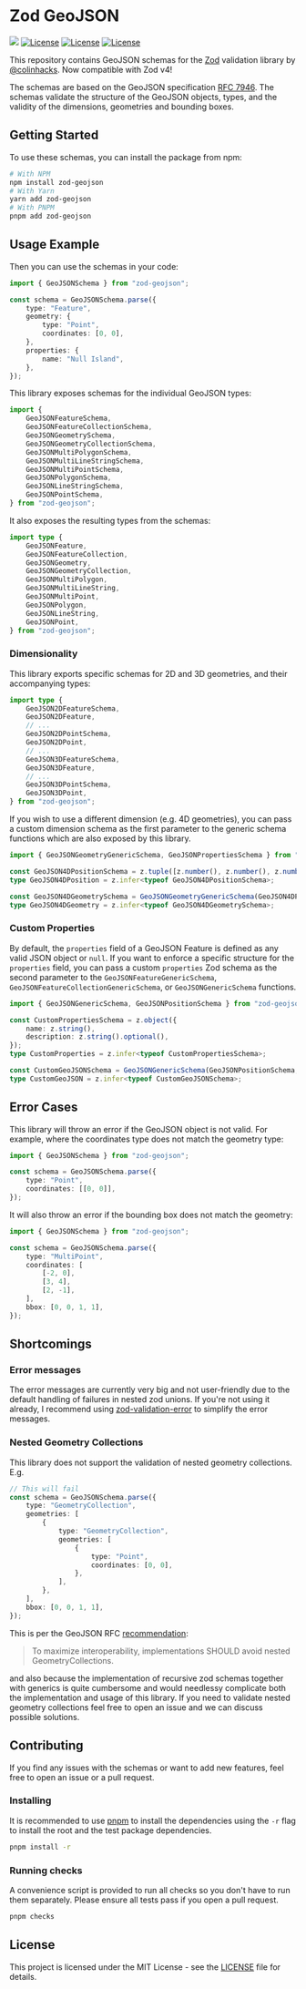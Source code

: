 # Zod GeoJSON

<a href="https://github.com/reilem/zod-geojson/actions/workflows/checks.yaml"><img src="https://github.com/reilem/zod-geojson/actions/workflows/checks.yaml/badge.svg?branch=main"/></a>
<a href="https://www.npmjs.com/package/zod-geojson"><img src="https://img.shields.io/npm/dm/zod-geojson" alt="License"/></a>
<a href="https://github.com/reilem/zod-geojson/blob/main/LICENSE"><img src="https://img.shields.io/npm/l/zod-geojson" alt="License"/></a>
<a href="https://github.com/reilem/zod-geojson"><img src="https://img.shields.io/github/stars/reilem/zod-geojson" alt="License"/></a>

This repository contains GeoJSON schemas for the [Zod](https://github.com/colinhacks/zod) validation library by [@colinhacks](https://x.com/colinhacks). Now compatible with Zod v4!

The schemas are based on the GeoJSON specification [RFC 7946](https://datatracker.ietf.org/doc/html/rfc7946). The
schemas validate the structure of the GeoJSON objects, types, and the validity of the dimensions, geometries and
bounding boxes.

## Getting Started

To use these schemas, you can install the package from npm:

```bash
# With NPM
npm install zod-geojson
# With Yarn
yarn add zod-geojson
# With PNPM
pnpm add zod-geojson
```

## Usage Example

Then you can use the schemas in your code:

```typescript
import { GeoJSONSchema } from "zod-geojson";

const schema = GeoJSONSchema.parse({
    type: "Feature",
    geometry: {
        type: "Point",
        coordinates: [0, 0],
    },
    properties: {
        name: "Null Island",
    },
});
```

This library exposes schemas for the individual GeoJSON types:

```typescript
import {
    GeoJSONFeatureSchema,
    GeoJSONFeatureCollectionSchema,
    GeoJSONGeometrySchema,
    GeoJSONGeometryCollectionSchema,
    GeoJSONMultiPolygonSchema,
    GeoJSONMultiLineStringSchema,
    GeoJSONMultiPointSchema,
    GeoJSONPolygonSchema,
    GeoJSONLineStringSchema,
    GeoJSONPointSchema,
} from "zod-geojson";
```

It also exposes the resulting types from the schemas:

```typescript
import type {
    GeoJSONFeature,
    GeoJSONFeatureCollection,
    GeoJSONGeometry,
    GeoJSONGeometryCollection,
    GeoJSONMultiPolygon,
    GeoJSONMultiLineString,
    GeoJSONMultiPoint,
    GeoJSONPolygon,
    GeoJSONLineString,
    GeoJSONPoint,
} from "zod-geojson";
```

### Dimensionality

This library exports specific schemas for 2D and 3D geometries, and their accompanying types:

```typescript
import type {
    GeoJSON2DFeatureSchema,
    GeoJSON2DFeature,
    // ...
    GeoJSON2DPointSchema,
    GeoJSON2DPoint,
    // ...
    GeoJSON3DFeatureSchema,
    GeoJSON3DFeature,
    // ...
    GeoJSON3DPointSchema,
    GeoJSON3DPoint,
} from "zod-geojson";
```

If you wish to use a different dimension (e.g. 4D geometries), you can pass a custom dimension schema
as the first parameter to the generic schema functions which are also exposed by this library.

```typescript
import { GeoJSONGeometryGenericSchema, GeoJSONPropertiesSchema } from "zod-geojson";

const GeoJSON4DPositionSchema = z.tuple([z.number(), z.number(), z.number(), z.number()]);
type GeoJSON4DPosition = z.infer<typeof GeoJSON4DPositionSchema>;

const GeoJSON4DGeometrySchema = GeoJSONGeometryGenericSchema(GeoJSON4DPositionSchema, GeoJSONPropertiesSchema);
type GeoJSON4DGeometry = z.infer<typeof GeoJSON4DGeometrySchema>;
```

### Custom Properties

By default, the `properties` field of a GeoJSON Feature is defined as any valid JSON object or `null`. If you want to
enforce a specific structure for the `properties` field, you can pass a custom `properties` Zod schema as the second parameter to the
`GeoJSONFeatureGenericSchema`, `GeoJSONFeatureCollectionGenericSchema`, or `GeoJSONGenericSchema` functions.

```typescript
import { GeoJSONGenericSchema, GeoJSONPositionSchema } from "zod-geojson";

const CustomPropertiesSchema = z.object({
    name: z.string(),
    description: z.string().optional(),
});
type CustomProperties = z.infer<typeof CustomPropertiesSchema>;

const CustomGeoJSONSchema = GeoJSONGenericSchema(GeoJSONPositionSchema, CustomPropertiesSchema);
type CustomGeoJSON = z.infer<typeof CustomGeoJSONSchema>;
```

## Error Cases

This library will throw an error if the GeoJSON object is not valid. For example, where the coordinates type does
not match the geometry type:

```typescript
import { GeoJSONSchema } from "zod-geojson";

const schema = GeoJSONSchema.parse({
    type: "Point",
    coordinates: [[0, 0]],
});
```

It will also throw an error if the bounding box does not match the geometry:

```typescript
import { GeoJSONSchema } from "zod-geojson";

const schema = GeoJSONSchema.parse({
    type: "MultiPoint",
    coordinates: [
        [-2, 0],
        [3, 4],
        [2, -1],
    ],
    bbox: [0, 0, 1, 1],
});
```

## Shortcomings

### Error messages

The error messages are currently very big and not user-friendly due to the default handling of failures in
nested zod unions. If you're not using it already, I recommend using
[zod-validation-error](https://www.npmjs.com/package/zod-validation-error) to simplify the error messages.

### Nested Geometry Collections

This library does not support the validation of nested geometry collections. E.g.

```typescript
// This will fail
const schema = GeoJSONSchema.parse({
    type: "GeometryCollection",
    geometries: [
        {
            type: "GeometryCollection",
            geometries: [
                {
                    type: "Point",
                    coordinates: [0, 0],
                },
            ],
        },
    ],
    bbox: [0, 0, 1, 1],
});
```

This is per the GeoJSON RFC [recommendation](https://datatracker.ietf.org/doc/html/rfc7946#section-3.1.8):

> To maximize interoperability, implementations SHOULD avoid nested GeometryCollections.

and also because the implementation of recursive zod schemas together with generics is quite cumbersome and would
needlessy complicate both the implementation and usage of this library. If you need to validate nested geometry
collections feel free to open an issue and we can discuss possible solutions.

## Contributing

If you find any issues with the schemas or want to add new features, feel free to open an issue or a pull request.

### Installing

It is recommended to use [pnpm](https://pnpm.io/) to install the dependencies using the `-r` flag to install
the root and the test package dependencies.

```bash
pnpm install -r
```

### Running checks

A convenience script is provided to run all checks so you don't have to run them separately. Please ensure all tests pass if you open a pull request.

```bash
pnpm checks
```

## License

This project is licensed under the MIT License - see the [LICENSE](LICENSE) file for details.
